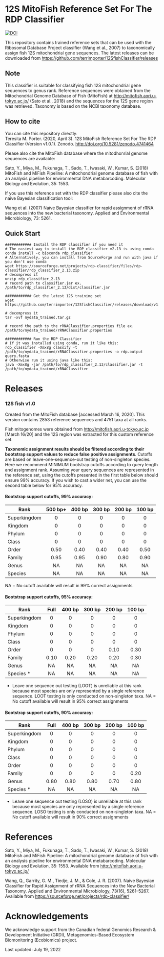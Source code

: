 # 12S MitoFish Reference Set For The RDP Classifier  

[![DOI](https://zenodo.org/badge/DOI/10.5281/zenodo.4741464.svg)](https://doi.org/10.5281/zenodo.4741464)  

This repository contains trained reference sets that can be used with the Ribosomal Database Project classifier (Wang et al., 2007) to taxonomically assign fish 12S mitochondrial gene sequences.  The latest releases can be downloaded from https://github.com/terrimporter/12SfishClassifier/releases

## Note

This classifier is suitable for classifying fish 12S mitochondrial gene sequences to genus rank.  Reference sequences were obtained from the Mitochondrial Genome Database of Fish (MitoFish) at http://mitofish.aori.u-tokyo.ac.jp/ (Sato et al., 2018) and the sequences for the 12S gene region was retrieved.  Taxonomy is based on the NCBI taxonomy database.

## How to cite

You can cite this repository directly:  
Teresita M. Porter. (2020, April 3). 12S MitoFish Reference Set For The RDP Classifier (Version v1.0.1). Zenodo. http://doi.org/10.5281/zenodo.4741464    

Please also cite the MitoFish database where the mitodhonrial genome sequences are available:

Sato, Y., Miya, M., Fukunaga, T., Sado, T., Iwasaki, W., Kumar, S. (2018) MitoFish and MiFish Pipeline: A mitochondrial genome database of fish with an analysis pipeline for environmental DNA metabarcoding.  Molecular Biology and Evolution, 35: 1553.

If you use this reference set with the RDP classifier please also cite the naive Bayesian classification tool:

Wang et al. (2007) Naïve Bayesian classifier for rapid assignment of rRNA sequences into the new bacterial taxonomy. Applied and Environmental Microbiology, 73: 5261.

## Quick Start
```linux
############ Install the RDP classifier if you need it
# The easiest way to install the RDP classifier v2.13 is using conda
conda install -c bioconda rdp_classifier
# Alternatively, you can install from SourceForge and run with java if you don't use conda
wget https://sourceforge.net/projects/rdp-classifier/files/rdp-classifier/rdp_classifier_2.13.zip
# decompress it
unzip rdp_classifier_2.13
# record path to classifier.jar ex. /path/to/rdp_classifier_2.13/dist/classifier.jar

############ Get the latest 12S training set
wget https://github.com/terrimporter/12SfishClassifier/releases/download/v1.0/mydata_trained.tar.gz

# decompress it
tar -xvf mydata_trained.tar.gz

# record the path to the rRNAClassifier.properties file ex. /path/to/mydata_trained/rRNAClassifier.properties

############ Run the RDP Classifier 
# If it was installed using conda, run it like this:
rdp_classifier -Xmx8g classify -t /path/to/mydata_trained/rRNAClassifier.properties -o rdp.output query.fasta
# Otherwise run it using java like this:
java -Xmx8g -jar /path/to/rdp_classifier_2.13/classifier.jar -t /path/to/mydata_trained/rRNAClassifier
```

# Releases

### 12S fish v1.0

Created from the MitoFish database [accessed March 16, 2020].  This version contains 2853 reference sequences and 4751 taxa at all ranks.

Fish mitogenomes were obtained from http://mitofish.aori.u-tokyo.ac.jp [March 16/20] and the 12S region was extracted for this custom reference set. 

**Taxonomic assignment results should be filtered according to their bootstrap support values to reduce false positive assignments.**  Cutoffs are based on leave-one-sequence-out testing of non-singleton species. Here we recommend MINIMUM bootstrap cutoffs according to query length and assignment rank.  Assuming your query sequences are represented in the reference set, using the cutoffs presented in the first table below should ensure 99% accuracy.  If you wish to cast a wider net, you can use the second table below for 95% accuracy.

#### Bootstrap support cutoffs, 99% accuracy:

Rank | 500 bp+ | 400 bp | 300 bp | 200 bp | 100 bp
--- |:---:|:---:|:---:|:---:|:---:
Superkingdom | 0 | 0 | 0 | 0 | 0
Kingdom | 0 | 0 | 0 | 0 | 0
Phylum | 0 | 0 | 0 | 0 | 0
Class | 0 | 0 | 0 | 0 | 0
Order | 0.50 | 0.40 | 0.40 | 0.40 | 0.50
Family | 0.95 | 0.95 | 0.90 | 0.80 | 0.90
Genus | NA | NA | NA | NA | NA
Species | NA | NA | NA | NA | NA

NA = No cutoff available will result in 99% correct assignments

#### Bootstrap support cutoffs, 95% accuracy:

Rank | Full | 400 bp | 300 bp | 200 bp | 100 bp
--- |:---:|:---:|:---:|:---:|:---:
Superkingdom | 0 | 0 | 0 | 0 | 0
Kingdom | 0 | 0 | 0 | 0 | 0
Phylum | 0 | 0 | 0 | 0 | 0
Class | 0 | 0 | 0 | 0 | 0
Order | 0 | 0 | 0 | 0.10 | 0.30
Family | 0.10 | 0.20 | 0.20 | 0.20 | 0.30
Genus | NA | NA | NA | NA | NA
Species * | NA | NA | NA | NA | NA

* Leave one sequence out testing (LOOT) is unreliable at this rank because most species are only represented by a single reference sequence.  LOOT testing is only conducted on non-singleton taxa.
NA = No cutoff available will result in 95% correct assignments

#### Bootstrap support cutoffs, 90% accuracy:

Rank | Full | 400 bp | 300 bp | 200 bp | 100 bp
--- |:---:|:---:|:---:|:---:|:---:
Superkingdom | 0 | 0 | 0 | 0 | 0
Kingdom | 0 | 0 | 0 | 0 | 0
Phylum | 0 | 0 | 0 | 0 | 0
Class | 0 | 0 | 0 | 0 | 0
Order | 0 | 0 | 0 | 0 | 0
Family | 0 | 0 | 0 | 0 | 0.20
Genus | 0.80 | 0.80 | 0.80 | 0.70 | 0.80
Species * | NA | NA | NA | NA | NA

* Leave one sequence out testing (LOSO) is unreliable at this rank because most species are only represented by a single reference sequence.  LOSO testing is only conducted on non-singleton taxa.
NA = No cutoff available will result in 90% correct assignments

# References

Sato, Y., Miya, M., Fukunaga, T., Sado, T., Iwasaki, W., Kumar, S. (2018) MitoFish and MiFish Pipeline: A mitochondrial genome database of fish with an analysis pipeline for environmental DNA metabarcoding.  Molecular Biology and Evolution, 35: 1553. Available from http://mitofish.aori.u-tokyo.ac.jp/

Wang, Q., Garrity, G. M., Tiedje, J. M., & Cole, J. R. (2007). Naive Bayesian Classifier for Rapid Assignment of rRNA Sequences into the New Bacterial Taxonomy. Applied and Environmental Microbiology, 73(16), 5261–5267. Available from https://sourceforge.net/projects/rdp-classifier/

# Acknowledgements

We acknowledge support from the Canadian federal Genomics Research & Development Initiative (GRDI), Metagenomics-Based Ecosystem Biomonitoring (Ecobiomics) project.

Last updated: July 19, 2022
